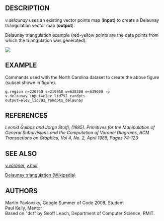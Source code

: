 ## DESCRIPTION

*v.delaunay* uses an existing vector points map (**input**) to create a
Delaunay triangulation vector map (**output**).

Delaunay triangulation example (red-yellow points are the data points
from which the triangulation was generated):

<img src="v_delaunay.png" data-border="1" />

## EXAMPLE

Commands used with the North Carolina dataset to create the above figure
(subset shown in figure).

```shell
g.region n=220750 s=219950 w=638300 e=639000 -p
v.delaunay input=elev_lid792_randpts output=elev_lid792_randpts_delaunay
```

## REFERENCES

*Leonid Guibas and Jorge Stolfi, (1985). Primitives for the Manipulation
of General Subdivisions and the Computation of Voronoi Diagrams, ACM
Transactions on Graphics, Vol 4, No. 2, April 1985, Pages 74-123*

## SEE ALSO

*[v.voronoi](v.voronoi.md), [v.hull](v.hull.md)*

[Delaunay triangulation
(Wikipedia)](https://en.wikipedia.org/wiki/Delaunay_triangulation)

## AUTHORS

Martin Pavlovsky, Google Summer of Code 2008, Student  
Paul Kelly, Mentor  
Based on "dct" by Geoff Leach, Department of Computer Science, RMIT.  
